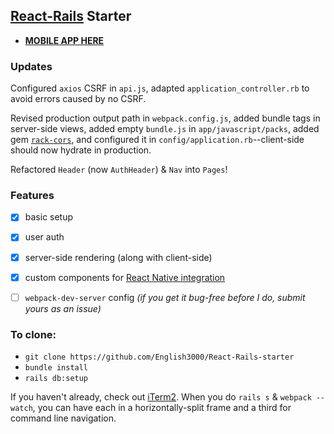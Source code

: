 ## [React-Rails](https://github.com/reactjs/react-rails#react-rails) Starter

* **[MOBILE APP HERE](https://github.com/English3000/React-Rails-mobile)**

### Updates

Configured `axios` CSRF in `api.js`, adapted `application_controller.rb` to avoid errors caused by no CSRF.

Revised production output path in `webpack.config.js`, added bundle tags in server-side views, added empty `bundle.js` in `app/javascript/packs`, added gem [`rack-cors`](https://github.com/cyu/rack-cors), and configured it in `config/application.rb`--client-side should now hydrate in production.

Refactored `Header` (now `AuthHeader`) & `Nav` into `Pages`!

### Features

- [x] basic setup

- [x] user auth

- [x] server-side rendering (along with client-side)

- [x] custom components for [React Native integration](https://github.com/English3000/React-Rails-mobile)

- [ ] `webpack-dev-server` config _(if you get it bug-free before I do, submit yours as an issue)_

### To clone:

* `git clone https://github.com/English3000/React-Rails-starter`
* `bundle install`
* `rails db:setup`

If you haven't already, check out [iTerm2](https://www.iterm2.com/version3.html). When you do `rails s` & `webpack --watch`, you can have each in a horizontally-split frame and a third for command line navigation.

